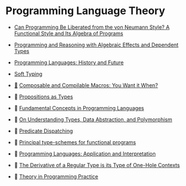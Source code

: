 # Programming Language Theory

* [Can Programming Be Liberated from the von Neumann Style? A Functional Style and Its Algebra of Programs](https://dl.acm.org/doi/pdf/10.1145/359576.359579)

* [Programming and Reasoning with Algebraic Effects and Dependent Types](https://web.archive.org/web/20150102181601id_/http://eb.host.cs.st-andrews.ac.uk/drafts/effects.pdf)

* [Programming Languages: History and Future](http://www.csee.umbc.edu/courses/undergraduate/CMSC331/resources/papers/sammet1972.pdf)

* [Soft Typing](http://citeseerx.ist.psu.edu/viewdoc/download?doi=10.1.1.24.9333&rep=rep1&type=pdf)

* [:scroll:](https://github.com/papers-we-love/papers-we-love/blob/master/languages-theory/composable-and-compilable-macros-you-want-it-when.pdf) [Composable and Compilable Macros: You Want it When?](https://www.cs.utah.edu/plt/publications/macromod.pdf)

* :scroll: [Propositions as Types](http://homepages.inf.ed.ac.uk/wadler/papers/propositions-as-types/propositions-as-types.pdf)

* :scroll: [Fundamental Concepts in Programming Languages](https://github.com/papers-we-love/papers-we-love/blob/master/languages-theory/fundamental-concepts-in-programming-languages.pdf)

* :scroll: [On Understanding Types,
Data Abstraction, and Polymorphism](https://github.com/papers-we-love/papers-we-love/blob/master/languages-theory/on-understanding-types-data-abstraction-polymorphism.pdf)

* :scroll: [Predicate Dispatching](https://github.com/papers-we-love/papers-we-love/blob/master/languages-theory/predicate-dispatching.pdf)

* :scroll: [Principal type-schemes for functional programs](https://github.com/papers-we-love/papers-we-love/blob/master/languages-theory/principal-type-schemes-for-functional-programs.pdf)

* :scroll: [Programming Languages: Application and Interpretation](https://github.com/papers-we-love/papers-we-love/blob/master/languages-theory/programming-languages-application-and-interpretation.pdf)

* :scroll: [The Derivative of a Regular Type is its Type of One-Hole Contexts](https://github.com/papers-we-love/papers-we-love/blob/master/languages-theory/the-derivative-of-a-regular-type-one-hole-contexts.pdf)

* :scroll: [Theory in Programming Practice](https://github.com/papers-we-love/papers-we-love/blob/master/languages-theory/theory-in-programming-practice.pdf)

